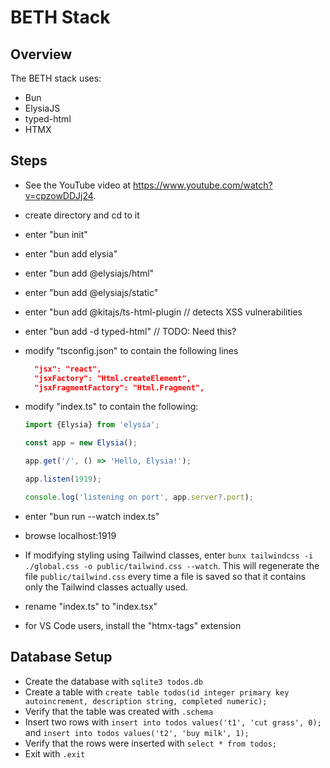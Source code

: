 # BETH Stack

## Overview

The BETH stack uses:

- Bun
- ElysiaJS
- typed-html
- HTMX

## Steps

- See the YouTube video at https://www.youtube.com/watch?v=cpzowDDJj24.
- create directory and cd to it
- enter "bun init"
- enter "bun add elysia"
- enter "bun add @elysiajs/html"
- enter "bun add @elysiajs/static"
- enter "bun add @kitajs/ts-html-plugin // detects XSS vulnerabilities
- enter "bun add -d typed-html" // TODO: Need this?
- modify "tsconfig.json" to contain the following lines

  ```json
    "jsx": "react",
    "jsxFactory": "Html.createElement",
    "jsxFragmentFactory": "Html.Fragment",
  ```

- modify "index.ts" to contain the following:

  ```ts
  import {Elysia} from 'elysia';

  const app = new Elysia();

  app.get('/', () => 'Hello, Elysia!');

  app.listen(1919);

  console.log('listening on port', app.server?.port);
  ```

- enter "bun run --watch index.ts"
- browse localhost:1919

- If modifying styling using Tailwind classes,
  enter `bunx tailwindcss -i ./global.css -o public/tailwind.css --watch`.
  This will regenerate the file `public/tailwind.css` every time a file is saved
  so that it contains only the Tailwind classes actually used.

- rename "index.ts" to "index.tsx"
- for VS Code users, install the "htmx-tags" extension

## Database Setup

- Create the database with `sqlite3 todos.db`
- Create a table with `create table todos(id integer primary key autoincrement, description string, completed numeric);`
- Verify that the table was created with `.schema`
- Insert two rows with `insert into todos values('t1', 'cut grass', 0);`
  and `insert into todos values('t2', 'buy milk', 1);`
- Verify that the rows were inserted with `select * from todos;`
- Exit with `.exit`
